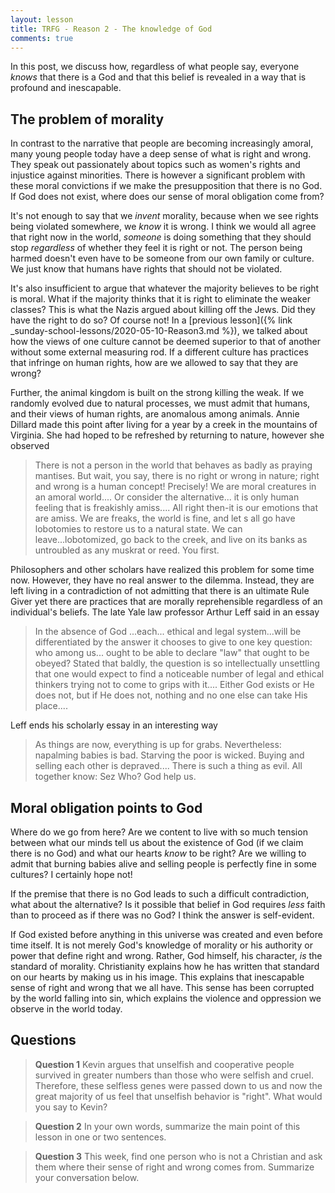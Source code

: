 ```yaml
---
layout: lesson
title: TRFG - Reason 2 - The knowledge of God
comments: true
---
```


In this post, we discuss how, regardless of what people say, everyone _knows_ that there is a God and that this belief is revealed in a way that is profound and inescapable.

## The problem of morality

In contrast to the narrative that people are becoming increasingly amoral, many young people today have a deep sense of what is right and wrong. They speak out passionately about topics such as women's rights and injustice against minorities. There is however a significant problem with these moral convictions if we make the presupposition that there is no God. If God does not exist, where does our sense of moral obligation come from?

It's not enough to say that we _invent_ morality, because when we see rights being violated somewhere, we _know_ it is wrong. I think we would all agree that right now in the world, _someone_ is doing something that they should stop _regardless_ of whether they feel it is right or not. The person being harmed doesn't even have to be someone from our own family or culture. We just know that humans have rights that should not be violated.

It's also insufficient to argue that whatever the majority believes to be right is moral. What if the majority thinks that it is right to eliminate the weaker classes? This is what the Nazis argued about killing off the Jews. Did they have the right to do so? Of course not! In a [previous lesson]({% link _sunday-school-lessons/2020-05-10-Reason3.md %}), we talked about how the views of one culture cannot be deemed superior to that of another without some external measuring rod. If a different culture has practices that infringe on human rights, how are we allowed to say that they are wrong?

Further, the animal kingdom is built on the strong killing the weak. If we randomly evolved due to natural processes, we must admit that humans, and their views of human rights, are anomalous among animals. Annie Dillard made this point after living for a year by a creek in the mountains of Virginia. She had hoped to be refreshed by returning to nature, however she observed

> There is not a person in the world that behaves as badly as praying mantises. But wait, you say, there is no right or wrong in nature; right and wrong is a human concept! Precisely! We are moral creatures in an amoral world.... Or consider the alternative... it is only human feeling that is freakishly amiss.... All right then-it is our emotions that are amiss. We are freaks, the world is fine, and let s all go have lobotomies to restore us to a natural state. We can leave...lobotomized, go back to the creek, and live on its banks as untroubled as any muskrat or reed. You first.

Philosophers and other scholars have realized this problem for some time now. However, they have no real answer to the dilemma. Instead, they are left living in a contradiction of not admitting that there is an ultimate Rule Giver yet there are practices that are morally reprehensible regardless of an individual's beliefs. The late Yale law professor Arthur Leff said in an essay

> In the absence of God ...each... ethical and legal system...will be differentiated by the answer it chooses to give to one key question: who among us... ought to be able to declare "law" that ought to be obeyed? Stated that baldly, the question is so intellectually unsettling that one would expect to find a noticeable number of legal and ethical thinkers trying not to come to grips with it.... Either God exists or He does not, but if He does not, nothing and no one else can take His place....

Leff ends his scholarly essay in an interesting way

> As things are now, everything is up for grabs. Nevertheless: napalming babies is bad. Starving the poor is wicked. Buying and selling each other is depraved.... There is such a thing as evil. All together know: Sez Who? God help us.

## Moral obligation points to God

Where do we go from here? Are we content to live with so much tension between what our minds tell us about the existence of God (if we claim there is no God) and what our hearts _know_ to be right? Are we willing to admit that burning babies alive and selling people is perfectly fine in some cultures? I certainly hope not!

If the premise that there is no God leads to such a difficult contradiction, what about the alternative? Is it possible that belief in God requires _less_ faith than to proceed as if there was no God? I think the answer is self-evident.

If God existed before anything in this universe was created and even before time itself. It is not merely God's knowledge of morality or his authority or power that define right and wrong. Rather, God himself, his character, _is_ the standard of morality. Christianity explains how he has written that standard on our hearts by making us in his image. This explains that inescapable sense of right and wrong that we all have. This sense has been corrupted by the world falling into sin, which explains the violence and oppression we observe in the world today.

## Questions

> **Question 1** Kevin argues that unselfish and cooperative people survived in greater numbers than those who were selfish and cruel. Therefore, these selfless genes were passed down to us and now the great majority of us feel that unselfish behavior is "right". What would you say to Kevin?

> **Question 2** In your own words, summarize the main point of this lesson in one or two sentences.

> **Question 3** This week, find one person who is not a Christian and ask them where their sense of right and wrong comes from. Summarize your conversation below.
